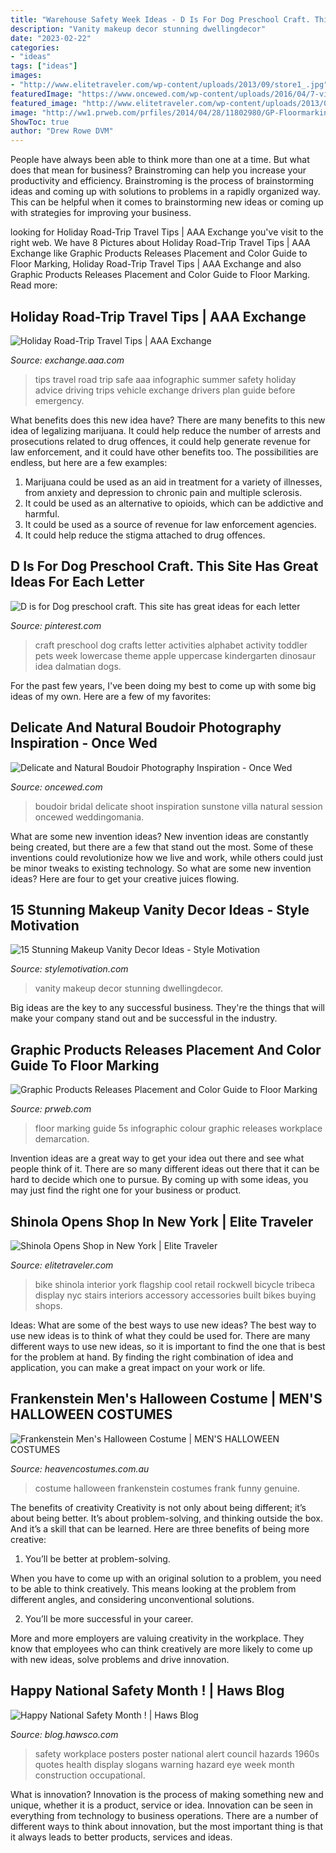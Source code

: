 ```yaml
---
title: "Warehouse Safety Week Ideas - D Is For Dog Preschool Craft. This Site Has Great Ideas For Each Letter"
description: "Vanity makeup decor stunning dwellingdecor"
date: "2023-02-22"
categories:
- "ideas"
tags: ["ideas"]
images:
- "http://www.elitetraveler.com/wp-content/uploads/2013/09/store1_.jpg"
featuredImage: "https://www.oncewed.com/wp-content/uploads/2016/04/7-vintage-inspired-boudoir-session.jpg"
featured_image: "http://www.elitetraveler.com/wp-content/uploads/2013/09/store1_.jpg"
image: "http://ww1.prweb.com/prfiles/2014/04/28/11802980/GP-Floormarking-WEB.jpg"
ShowToc: true
author: "Drew Rowe DVM"
---
```



People have always been able to think more than one at a time. But what does that mean for business? Brainstroming can help you increase your productivity and efficiency. Brainstroming is the process of brainstorming ideas and coming up with solutions to problems in a rapidly organized way. This can be helpful when it comes to brainstorming new ideas or coming up with strategies for improving your business.

	

		
looking for Holiday Road-Trip Travel Tips | AAA Exchange you've visit to the right web. We have 8 Pictures about Holiday Road-Trip Travel Tips | AAA Exchange like Graphic Products Releases Placement and Color Guide to Floor Marking, Holiday Road-Trip Travel Tips | AAA Exchange and also Graphic Products Releases Placement and Color Guide to Floor Marking. Read more:
		
    
## Holiday Road-Trip Travel Tips | AAA Exchange

<img loading=lazy src="https://exchange.aaa.com/wp-content/uploads/2014/05/Road-Travel-Tips-infographic.png" onerror="this.onerror=null;this.src='https://tse4.mm.bing.net/th?id=OIP.9KVEwMcpchylmaeKK9ew_gHaTF&amp;pid=15.1';" alt="Holiday Road-Trip Travel Tips | AAA Exchange">

_Source: exchange.aaa.com_

>tips travel road trip safe aaa infographic summer safety holiday advice driving trips vehicle exchange drivers plan guide before emergency. 

	

What benefits does this new idea have?
There are many benefits to this new idea of legalizing marijuana. It could help reduce the number of arrests and prosecutions related to drug offences, it could help generate revenue for law enforcement, and it could have other benefits too. The possibilities are endless, but here are a few examples: 
1. Marijuana could be used as an aid in treatment for a variety of illnesses, from anxiety and depression to chronic pain and multiple sclerosis. 
2. It could be used as an alternative to opioids, which can be addictive and harmful. 
3. It could be used as a source of revenue for law enforcement agencies. 
4. It could help reduce the stigma attached to drug offences.

    
## D Is For Dog Preschool Craft. This Site Has Great Ideas For Each Letter

<img loading=lazy src="https://s-media-cache-ak0.pinimg.com/736x/37/75/bb/3775bb20adc6b6eeaedf0b1aad697629.jpg" onerror="this.onerror=null;this.src='https://tse4.mm.bing.net/th?id=OIP.V7yBOCfL7zeSX9op-PPC4AHaLH&amp;pid=15.1';" alt="D is for Dog preschool craft. This site has great ideas for each letter">

_Source: pinterest.com_

>craft preschool dog crafts letter activities alphabet activity toddler pets week lowercase theme apple uppercase kindergarten dinosaur idea dalmatian dogs. 

	

For the past few years, I've been doing my best to come up with some big ideas of my own. Here are a few of my favorites: 

    
## Delicate And Natural Boudoir Photography Inspiration - Once Wed

<img loading=lazy src="https://www.oncewed.com/wp-content/uploads/2016/04/7-vintage-inspired-boudoir-session.jpg" onerror="this.onerror=null;this.src='https://tse3.mm.bing.net/th?id=OIP.2peqEfvui4OwHwdQPnAgXQHaKF&amp;pid=15.1';" alt="Delicate and Natural Boudoir Photography Inspiration - Once Wed">

_Source: oncewed.com_

>boudoir bridal delicate shoot inspiration sunstone villa natural session oncewed weddingomania. 

	

What are some new invention ideas?
New invention ideas are constantly being created, but there are a few that stand out the most. Some of these inventions could revolutionize how we live and work, while others could just be minor tweaks to existing technology. So what are some new invention ideas? Here are four to get your creative juices flowing.

    
## 15 Stunning Makeup Vanity Decor Ideas - Style Motivation

<img loading=lazy src="https://homebnc.com/homeimg/2017/02/08-makeup-vanity-ideas-homebnc.jpg" onerror="this.onerror=null;this.src='https://tse1.mm.bing.net/th?id=OIP.IhA8ynQi0Anqfe8J-AtZFgHaKZ&amp;pid=15.1';" alt="15 Stunning Makeup Vanity Decor Ideas - Style Motivation">

_Source: stylemotivation.com_

>vanity makeup decor stunning dwellingdecor. 

	

Big ideas are the key to any successful business. They're the things that will make your company stand out and be successful in the industry.

    
## Graphic Products Releases Placement And Color Guide To Floor Marking

<img loading=lazy src="http://ww1.prweb.com/prfiles/2014/04/28/11802980/GP-Floormarking-WEB.jpg" onerror="this.onerror=null;this.src='https://tse4.mm.bing.net/th?id=OIP.KeJcSl072sLtD5loXcMGCwHaFj&amp;pid=15.1';" alt="Graphic Products Releases Placement and Color Guide to Floor Marking">

_Source: prweb.com_

>floor marking guide 5s infographic colour graphic releases workplace demarcation. 

	

Invention ideas are a great way to get your idea out there and see what people think of it. There are so many different ideas out there that it can be hard to decide which one to pursue. By coming up with some ideas, you may just find the right one for your business or product.

    
## Shinola Opens Shop In New York | Elite Traveler

<img loading=lazy src="http://www.elitetraveler.com/wp-content/uploads/2013/09/store1_.jpg" onerror="this.onerror=null;this.src='https://tse3.mm.bing.net/th?id=OIP.dkQ0OpCrIKv0AWGQXJu6AAHaFj&amp;pid=15.1';" alt="Shinola Opens Shop in New York | Elite Traveler">

_Source: elitetraveler.com_

>bike shinola interior york flagship cool retail rockwell bicycle tribeca display nyc stairs interiors accessory accessories built bikes buying shops. 

	

Ideas: What are some of the best ways to use new ideas?
The best way to use new ideas is to think of what they could be used for. There are many different ways to use new ideas, so it is important to find the one that is best for the problem at hand. By finding the right combination of idea and application, you can make a great impact on your work or life.

    
## Frankenstein Men&#039;s Halloween Costume | MEN&#039;S HALLOWEEN COSTUMES

<img loading=lazy src="https://www.heavencostumes.com.au/media/catalog/product/cache/3ca7c4de79fd9294a778cbfdebc9dde4/c/c/cc--01083-big-frank-frankenstein-halloween-costume-close.jpg" onerror="this.onerror=null;this.src='https://tse3.mm.bing.net/th?id=OIP.ZP8R01e6YxIcSpU02OBC1AHaJ5&amp;pid=15.1';" alt="Frankenstein Men&#039;s Halloween Costume | MEN&#039;S HALLOWEEN COSTUMES">

_Source: heavencostumes.com.au_

>costume halloween frankenstein costumes frank funny genuine. 

	

The benefits of creativity
Creativity is not only about being different; it’s about being better. It’s about problem-solving, and thinking outside the box. And it’s a skill that can be learned. Here are three benefits of being more creative:
1. You’ll be better at problem-solving.

When you have to come up with an original solution to a problem, you need to be able to think creatively. This means looking at the problem from different angles, and considering unconventional solutions.

2. You’ll be more successful in your career.

More and more employers are valuing creativity in the workplace. They know that employees who can think creatively are more likely to come up with new ideas, solve problems and drive innovation.

    
## Happy National Safety Month ! | Haws Blog

<img loading=lazy src="https://blog.hawsco.com/wp-content/uploads/2015/06/il_570xN.295721288.jpg" onerror="this.onerror=null;this.src='https://tse1.mm.bing.net/th?id=OIP.hChNbDk0ddQPcAgMcD00eAHaKA&amp;pid=15.1';" alt="Happy National Safety Month ! | Haws Blog">

_Source: blog.hawsco.com_

>safety workplace posters poster national alert council hazards 1960s quotes health display slogans warning hazard eye week month construction occupational. 

	

What is innovation?
Innovation is the process of making something new and unique, whether it is a product, service or idea. Innovation can be seen in everything from technology to business operations. There are a number of different ways to think about innovation, but the most important thing is that it always leads to better products, services and ideas.

